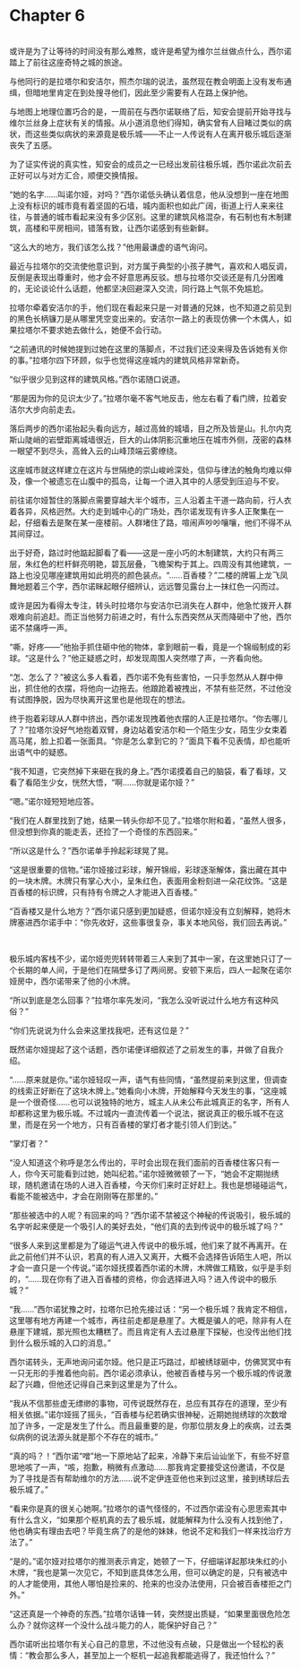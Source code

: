 # Chapter 6

<br>
或许是为了让等待的时间没有那么难熬，或许是希望为维尔兰丝做点什么，西尔诺踏上了前往这座奇特之城的旅途。

与他同行的是拉塔尔和安洁尔，照杰尔瑞的说法，虽然现在教会明面上没有发布通缉，但暗地里肯定在到处搜寻他们，因此至少需要有人在路上保护他。

与地图上地理位置巧合的是，一周前在与西尔诺联络了后，知安会提前开始寻找与维尔兰丝身上症状有关的情报。从小道消息他们得知，确实曾有人目睹过类似的病状，而这些类似病状的来源竟是极乐城——不止一人传说有人在离开极乐城后逐渐丧失了五感。

为了证实传说的真实性，知安会的成员之一已经出发前往极乐城，西尔诺此次前去正好可以与对方汇合，顺便交换情报。

“她的名字……叫诺尔娅，对吗？”西尔诺低头确认着信息，他从没想到一座在地图上没有标识的城市竟有着坚固的石墙，城内面积也如此广阔，街道上行人来来往往，与普通的城市看起来没有多少区别。这里的建筑风格混杂，有石制也有木制建筑，高楼和平房相间，错落有致，让西尔诺感到有些新鲜。

“这么大的地方，我们该怎么找？”他用最谦虚的语气询问。

最近与拉塔尔的交流使他意识到，对方属于典型的小孩子脾气，喜欢和人唱反调，反倒是表现出尊重时，他才会不好意思再反驳。想与拉塔尔交谈还是有几分困难的，无论谈论什么话题，他都坚决回避深入交流，同行路上气氛不免尴尬。

拉塔尔牵着安洁尔的手，他们现在看起来只是一对普通的兄妹，也不知道之前见到的黑色长柄镰刀是从哪里凭空变出来的。安洁尔一路上的表现仿佛一个木偶人，如果拉塔尔不要求她去做什么，她便不会行动。

“之前通讯的时候她提到过她在这里的落脚点，不过我们还没来得及告诉她有关你的事。”拉塔尔四下环顾，似乎也觉得这座城内的建筑风格非常新奇。

“似乎很少见到这样的建筑风格。”西尔诺随口说道。

“那是因为你的见识太少了。”拉塔尔毫不客气地反击，他左右看了看门牌，拉着安洁尔大步向前走去。

落后两步的西尔诺抬起头看向远方，越过高耸的城墙，目之所及皆是山。扎尔内克斯山陡峭的岩壁距离城墙很近，巨大的山体阴影沉重地压在城市外侧，茂密的森林一眼望不到尽头，高耸入云的山峰顶端云雾缭绕。

这座城市就这样建立在这片与世隔绝的崇山峻岭深处，信仰与律法的触角均难以伸及，像一个被遗忘在山腹中的孤岛，让每一个进入其中的人感受到压迫与不安。

前往诺尔娅暂住的落脚点需要穿越大半个城市，三人沿着主干道一路向前，行人衣着各异，风格迥然。大约走到城中心的广场处，西尔诺发现有许多人正聚集在一起，仔细看去是聚在某一座楼前。人群堵住了路，喧闹声吵吵嚷嚷，他们不得不从其间穿过。

出于好奇，路过时他踮起脚看了看——这是一座小巧的木制建筑，大约只有两三层，朱红色的栏杆鲜亮明艳，碧瓦层叠，飞檐架构于其上。四周没有其他建筑，一路上也没见哪座建筑用如此明亮的颜色装点。“……百香楼？”二楼的牌匾上龙飞凤舞地题着三个字，西尔诺眯起眼仔细辨认，远远瞥见露台上一抹红色一闪而过。

或许是因为看得太专注，转头时拉塔尔与安洁尔已消失在人群中，他急忙拨开人群艰难向前追赶。而正当他努力前进之时，有什么东西突然从天而降砸中了他，西尔诺不禁痛呼一声。

“嘶，好疼——”他抬手抓住砸中他的物体，拿到眼前一看，竟是一个锦缎制成的彩球。“这是什么？”他正疑惑之时，却发现周围人突然噤了声，一齐看向他。

“怎、怎么了？”被这么多人看着，西尔诺不免有些害怕，一只手忽然从人群中伸出，抓住他的衣摆，将他向一边拖去。他踉跄着被拽出，不禁有些茫然，不过他没有试图挣脱，因为尽快离开这里也是他现在的想法。

终于抱着彩球从人群中挤出，西尔诺发现拽着他衣摆的人正是拉塔尔。“你去哪儿了？”拉塔尔没好气地抱着双臂，身边站着安洁尔和一个陌生少女，陌生少女束着高马尾，脸上扣着一张面具。“你是怎么拿到它的？”面具下看不见表情，却也能听出语气中的疑惑。

“我不知道，它突然掉下来砸在我的身上。”西尔诺摸着自己的脑袋，看了看球，又看了看陌生少女，恍然大悟，“啊……你就是诺尔娅？”

“嗯。”诺尔娅短短地应答。

“我们在人群里找到了她，结果一转头你却不见了。”拉塔尔附和着，“虽然人很多，但没想到你真的能走丢，还捡了一个奇怪的东西回来。”

“所以这是什么？”西尔诺单手拎起彩球晃了晃。

“这是很重要的信物。”诺尔娅接过彩球，解开锦缎，彩球逐渐解体，露出藏在其中的一块木牌。木牌只有掌心大小，呈朱红色，表面用金粉刻进一朵花纹饰。“这是百香楼的标识牌，只有持有令牌之人才能进入百香楼。”

“百香楼又是什么地方？”西尔诺只感到更加疑惑，但诺尔娅没有立刻解释，她将木牌塞进西尔诺手中：“你先收好，这些事很复杂，事关本地风俗，我们回去再说。”

<br>

极乐城内客栈不少，诺尔娅兜兜转转带着三人来到了其中一家，在这里她只订了一个长期的单人间，于是他们在隔壁多订了两间房。安顿下来后，四人一起聚在诺尔娅房中，西尔诺带来了他的小木牌。

“所以到底是怎么回事？”拉塔尔率先发问，“我怎么没听说过什么地方有这种风俗？”

“你们先说说为什么会来这里找我吧，还有这位是？”

既然诺尔娅提起了这个话题，西尔诺便详细叙述了之前发生的事，并做了自我介绍。

“……原来就是你。”诺尔娅轻叹一声，语气有些同情，“虽然提前来到这里，但调查的线索正好断在了这块木牌上。”她看向小木牌，开始解释今天发生的事，“这座城是一个很奇怪……也可以说独特的地方，城主人从未公布此城真正的名字，所有人却都称这里为极乐城。不过城内一直流传着一个说法，据说真正的极乐城不在这里，而是在另一个地方，只有百香楼的掌灯者才能引领人们到达。”

“掌灯者？”

“没人知道这个称呼是怎么传出的，平时会出现在我们面前的百香楼住客只有一人，你今天可能看到过她，她叫纪若。”诺尔娅微微顿了一下，“她会不定期抛绣球，随机邀请在场的人进入百香楼，今天你们来时正好赶上。我也是想碰碰运气，看能不能被选中，才会在刚刚等在那里的。”

“那些被选中的人呢？有回来的吗？”西尔诺不禁被这个神秘的传说吸引，极乐城的名字听起来便是一个吸引人的美好去处，“他们真的去到传说中的极乐城了吗？”

“很多人来到这里都是为了碰运气进入传说中的极乐城，他们来了就不再离开。在此之前他们并不认识，若真的有人进入又离开，大概不会选择告诉陌生人吧，所以才会一直只是一个传说。”诺尔娅抚摸着西尔诺的木牌，木牌做工精致，似乎是手刻的，“……现在你有了进入百香楼的资格，你会选择进入吗？进入传说中的极乐城？”

“我……”西尔诺犹豫之时，拉塔尔已抢先接过话：“另一个极乐城？我肯定不相信，这里哪有地方再建一个城市，再往前走都是悬崖了。大概是骗人的吧，除非有人在悬崖下建城，那光照也太糟糕了。而且肯定有人去过悬崖下探秘，也没传出他们找到什么极乐城的入口的消息。”

西尔诺转头，无声地询问诺尔娅。他只是正巧路过，却被绣球砸中，仿佛冥冥中有一只无形的手推着他向前。西尔诺必须承认，他被百香楼与另一个极乐城的传说激起了兴趣，但他还记得自己来到这里是为了什么。

“我从不信那些虚无缥缈的事物，可传说既然存在，总应有其存在的道理，至少有相关依据。”诺尔娅摇了摇头，“百香楼与纪若确实很神秘，近期她抛绣球的次数增加了许多，一定是发生了什么。而且最重要的是，你那位朋友身上的疾病，过去类似病例的说法源头就是那个不存在的城市。”

“真的吗？！”西尔诺“噌”地一下原地站了起来，冷静下来后讪讪坐下，有些不好意思地咳了一声，“咳，抱歉，稍微有点激动……那我肯定要接受这份邀请，不仅是为了寻找是否有帮助维尔的方法……说不定伊连亚他也来到过这里，接到绣球后去极乐城了。”

“看来你是真的很关心她啊。”拉塔尔的语气怪怪的，不过西尔诺没有心思思索其中有什么含义，“如果那个枢机真的去了极乐城，就能解释为什么没有人找到他了，他也确实有理由去吧？毕竟生病了的是他的妹妹，他说不定和我们一样来找治疗方法了。”

“是的。”诺尔娅对拉塔尔的推测表示肯定，她顿了一下，仔细端详起那块朱红的小木牌，“我也是第一次见它，不知到底具体怎么用，但可以确定的是，只有被选中的人才能使用，其他人哪怕是捡来的、抢来的也没办法使用，只会被百香楼拒之门外。”

“这还真是一个神奇的东西。”拉塔尔话锋一转，突然提出质疑，“如果里面很危险怎么办？就你这样一个没什么战斗能力的人，能保护好自己？”

西尔诺听出拉塔尔有关心自己的意思，不过他没有点破，只是做出一个轻松的表情：“教会那么多人，甚至加上一个枢机一起追我都能逃得了，我还怕什么？”
